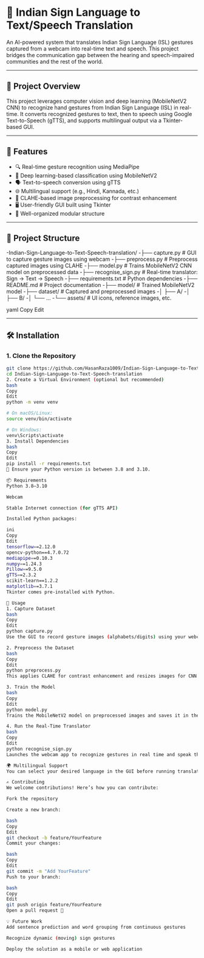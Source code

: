 # 🤟 Indian Sign Language to Text/Speech Translation

An AI-powered system that translates Indian Sign Language (ISL) gestures captured from a webcam into real-time text and speech. This project bridges the communication gap between the hearing and speech-impaired communities and the rest of the world.

---

## 🚀 Project Overview

This project leverages computer vision and deep learning (MobileNetV2 CNN) to recognize hand gestures from Indian Sign Language (ISL) in real-time. It converts recognized gestures to text, then to speech using Google Text-to-Speech (gTTS), and supports multilingual output via a Tkinter-based GUI.

---

## 📌 Features

- 🔍 Real-time gesture recognition using MediaPipe  
- 🤖 Deep learning-based classification using MobileNetV2  
- 🗣️ Text-to-speech conversion using gTTS  
- 🌐 Multilingual support (e.g., Hindi, Kannada, etc.)  
- 🎨 CLAHE-based image preprocessing for contrast enhancement  
- 🖥️ User-friendly GUI built using Tkinter  
- 📁 Well-organized modular structure  

---

## 🧱 Project Structure

-Indian-Sign-Language-to-Text-Speech-translation/
-├── capture.py # GUI to capture gesture images using webcam
-├── preprocess.py # Preprocess captured images using CLAHE
-├── model.py # Trains MobileNetV2 CNN model on preprocessed data
-├── recognise_sign.py # Real-time translator: Sign → Text → Speech
-├── requirements.txt # Python dependencies
-├── README.md # Project documentation
-├── model/ # Trained MobileNetV2 model
-├── dataset/ # Captured and preprocessed images
-│ ├── A/
-│ ├── B/
-│ └── ...
-└── assets/ # UI icons, reference images, etc.

yaml
Copy
Edit

---

## 🛠️ Installation

### 1. Clone the Repository

```bash
git clone https://github.com/HasanRaza1009/Indian-Sign-Language-to-Text-Speech-translation.git
cd Indian-Sign-Language-to-Text-Speech-translation
2. Create a Virtual Environment (optional but recommended)
bash
Copy
Edit
python -m venv venv

# On macOS/Linux:
source venv/bin/activate

# On Windows:
venv\Scripts\activate
3. Install Dependencies
bash
Copy
Edit
pip install -r requirements.txt
📌 Ensure your Python version is between 3.8 and 3.10.

📦 Requirements
Python 3.8–3.10

Webcam

Stable Internet connection (for gTTS API)

Installed Python packages:

ini
Copy
Edit
tensorflow==2.12.0  
opencv-python==4.7.0.72  
mediapipe==0.10.3  
numpy==1.24.3  
Pillow==9.5.0  
gTTS==2.3.2  
scikit-learn==1.2.2  
matplotlib==3.7.1  
Tkinter comes pre-installed with Python.

📸 Usage
1. Capture Dataset
bash
Copy
Edit
python capture.py
Use the GUI to record gesture images (alphabets/digits) using your webcam.

2. Preprocess the Dataset
bash
Copy
Edit
python preprocess.py
This applies CLAHE for contrast enhancement and resizes images for CNN training.

3. Train the Model
bash
Copy
Edit
python model.py
Trains the MobileNetV2 model on preprocessed images and saves it in the model/ directory.

4. Run the Real-Time Translator
bash
Copy
Edit
python recognise_sign.py
Launches the webcam app to recognize gestures in real time and speak the translated text.

🌍 Multilingual Support
You can select your desired language in the GUI before running translation. The system uses gTTS to convert recognized text to speech in the selected language (e.g., Hindi, Kannada).

✍️ Contributing
We welcome contributions! Here’s how you can contribute:

Fork the repository

Create a new branch:

bash
Copy
Edit
git checkout -b feature/YourFeature
Commit your changes:

bash
Copy
Edit
git commit -m "Add YourFeature"
Push to your branch:

bash
Copy
Edit
git push origin feature/YourFeature
Open a pull request 🚀

💡 Future Work
Add sentence prediction and word grouping from continuous gestures

Recognize dynamic (moving) sign gestures

Deploy the solution as a mobile or web application
